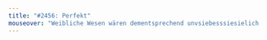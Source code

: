 ```yaml
---
title: "#2456: Perfekt"
mouseover: "Weibliche Wesen wären dementsprechend unvsiebesssiesielich."
---
```


